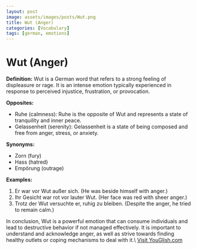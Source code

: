 ```yaml
---
layout: post
image: assets/images/posts/Wut.png
title: Wut (Anger)
categories: [Vocabulary]
tags: [german, emotions]
---
```


# Wut (Anger)

**Definition:** Wut is a German word that refers to a strong feeling of displeasure or rage. It is an intense emotion typically experienced in response to perceived injustice, frustration, or provocation.

**Opposites:** 
- Ruhe (calmness): Ruhe is the opposite of Wut and represents a state of tranquility and inner peace.
- Gelassenheit (serenity): Gelassenheit is a state of being composed and free from anger, stress, or anxiety.

**Synonyms:** 
- Zorn (fury)
- Hass (hatred)
- Empörung (outrage)

**Examples:**
1. Er war vor Wut außer sich. (He was beside himself with anger.)
2. Ihr Gesicht war rot vor lauter Wut. (Her face was red with sheer anger.)
3. Trotz der Wut versuchte er, ruhig zu bleiben. (Despite the anger, he tried to remain calm.)

In conclusion, Wut is a powerful emotion that can consume individuals and lead to destructive behavior if not managed effectively. It is important to understand and acknowledge anger, as well as strive towards finding healthy outlets or coping mechanisms to deal with it.\ <a id="yg-widget-0" class="youglish-widget" data-query="Wut" data-lang="german" data-components="8412" data-auto-start="0" data-bkg-color="theme_light" data-title="How%20to%20pronounce%20Wut%20in%20German"  rel="nofollow" href="https://youglish.com">Visit YouGlish.com</a><script async src="https://youglish.com/public/emb/widget.js" charset="utf-8"></script>